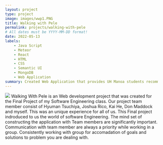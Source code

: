```yaml
---
layout: project
type: project
image: images/wwp1.PNG
title: Walking with Pele
permalink: projects/walking-with-pele
# All dates must be YYYY-MM-DD format!
date: 2022-05-13
labels:
    - Java Script
    - Meteor
    - React
    - HTML
    - CSS
    - Semantic UI
    - MongoDB
    - Web Application
summary: Created Web Application that provides UH Manoa students recommendations based of other students on locations of Oahu for better experiences.
---    
```

<img class="ui image" src="/images/wwp1.PNG">
Walking With Pele is an Web development project that was created for the Final Project of my Software Engineering class. Our project team member consist of Hyuman Tsuchiya, Joshua Rico, Kai He, Don Maddock and myself. This was an unique experience for all of us. This Final project indroduced to us the world of software Engineering. The mind set of constructing the application with Team members are significantly important. Communication with team member are always a priority while working in a group. Consistently working with group for accomadation of goals and solutions to problem you are dealing with.


